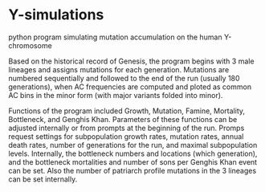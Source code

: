 # Y-simulations
python program simulating mutation accumulation on the human Y-chromosome

Based on the historical record of Genesis, the program begins with 3 male lineages
and assigns mutations for each generation. Mutations are numbered sequentially and 
followed to the end of the run (usually 180 generations), when AC frequencies are 
computed and ploted as common AC bins in the minor form (with major variants folded into minor).

Functions of the program included Growth, Mutation, Famine, Mortality, Bottleneck, and Genghis Khan.
Parameters of these functions can be adjusted internally or from prompts at the beginning of the run.
Promps request settings for subpopulation growth rates, mutation rates, annual death rates, 
number of generations for the run, and maximal subpopulation levels. Internally, the bottleneck
numbers and locations (which generation), and the bottleneck mortalities and number of sons per
Genghis Khan event can be set. Also the number of patriarch profile mutations in the 3 lineages
can be set internally. 
